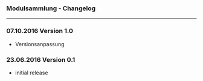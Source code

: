 ### Modulsammlung - Changelog
___

### 07.10.2016 Version 1.0

* Versionsanpassung

### 23.06.2016 Version 0.1

* initial release
